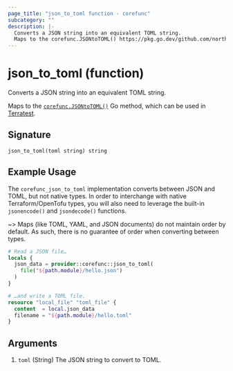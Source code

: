 ```yaml
---
page_title: "json_to_toml function - corefunc"
subcategory: ""
description: |-
  Converts a JSON string into an equivalent TOML string.
  Maps to the corefunc.JSONtoTOML() https://pkg.go.dev/github.com/northwood-labs/terraform-provider-corefunc/v2/corefunc#JSONtoTOML Go method, which can be used in Terratest https://terratest.gruntwork.io.
---
```


# json_to_toml (function)

Converts a JSON string into an equivalent TOML string.

Maps to the [`corefunc.JSONtoTOML()`](https://pkg.go.dev/github.com/northwood-labs/terraform-provider-corefunc/v2/corefunc#JSONtoTOML) Go method, which can be used in [Terratest](https://terratest.gruntwork.io).

## Signature

<!-- signature generated by tfplugindocs -->
```text
json_to_toml(toml string) string
```

## Example Usage

The `corefunc_json_to_toml` implementation converts between JSON and TOML, but not native types. In order to interchange with native Terraform/OpenTofu types, you will also need to leverage the built-in `jsonencode()` and `jsondecode()` functions.

~> Maps (like TOML, YAML, and JSON documents) do not maintain order by default. As such, there is no guarantee of order when converting between types.

```terraform
# Read a JSON file…
locals {
  json_data = provider::corefunc::json_to_toml(
    file("${path.module}/hello.json")
  )
}

# …and write a TOML file.
resource "local_file" "toml_file" {
  content  = local.json_data
  filename = "${path.module}/hello.toml"
}
```

## Arguments

1. `toml` (String) The JSON string to convert to TOML.

<!-- Preview the provider docs with the Terraform registry provider docs preview tool: https://registry.terraform.io/tools/doc-preview -->
